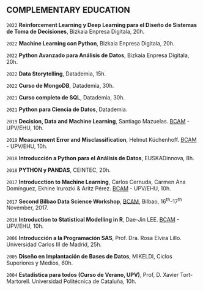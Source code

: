## COMPLEMENTARY EDUCATION  

`2022`
**Reinforcement Learning y Deep Learning para el Diseño de Sistemas de Toma de Decisiones**, Bizkaia Enpresa Digitala, 20h. 

`2022`
**Machine Learning con Python**, Bizkaia Enpresa Digitala, 20h.

`2022`
**Python Avanzado para Análisis de Datos**, Bizkaia Enpresa Digitala, 20h.

`2022`
**Data Storytelling**, Datademia, 15h.

`2022`
**Curso de MongoDB**, Datademia, 30h.

`2021`
**Curso completo de SQL**, Datademia, 30h.

`2021`
**Python para Ciencia de Datos**, Datademia.

`2019`
**Decision, Data and Machine Learning**, Santiago Mazuelas. [BCAM][BCAM] - UPV/EHU, 10h.

`2019`
**Measurement Error and Misclassification**, Helmut Küchenhoff. [BCAM][BCAM] - UPV/EHU, 10h.

`2018`
**Introducción a Python para el Análisis de Datos**, EUSKADinnova, 8h.

`2018`
**PYTHON y PANDAS**, CEINTEC, 20h.  

`2017`
**Introducction to Machine Learning**, Carlos Cernuda, Carmen Ana Domínguez, Ekhine Irurozki & Aritz Pérez. [BCAM][BCAM] - UPV/EHU, 10h.

`2017`
**Second Bilbao Data Science Workshop**, [BCAM][BCAM], Bilbao, 16<SUP>th</SUP>-17<SUP>th</SUP> November, 2017.

`2016`
**Introduction to Statistical Modelling in R**, Dae-Jin LEE. [BCAM][BCAM] - UPV/EHU, 10h.

`2006`
**Introducción a la Programación SAS**, Prof. Dra. Rosa Elvira Lillo. Universidad Carlos III de Madrid, 25h.

`2005`
**Diseño en Implantación de Bases de Datos**, MIKELDI, Ciclos Superiores y Medios, 60h.

`2004`
**Estadística para todos (Curso de Verano, UPV)**, Prof, D. Xavier Tort-Martorell. Universidad Politécnica de Cataluña, 10h.

<!--
`2002`
**Microsoft Visual Basic 6.0**, Centro de Estudios UNITEC, S.L., 60h. 

`2001`
**Microsoft Front Page 2000**, SOFTEC, 20h.


`2001`
**Usos y Abusos de la Estadística (Curso de Verano, UPV)**, Prof, D. Xavier Tort-Martorell. Universidad Politécnica de Cataluña, 10h.

`2000`
**Utilidades de las Matemáticas (Curso de Verano, UPV)**, Prof. D. Antonio Vera. Universidad del País Vasco, 10h.

`2000`
**Matemáticas en el Mundo Real (Curso de Verano, UPV)**, Prof. D. Mikel Lezaun. Universidad del País Vasco, 20h.
--> 

[BCAM]: http://www.bcamath.org/
